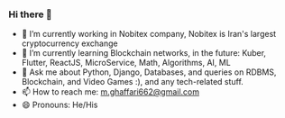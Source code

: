 ### Hi there 👋

- 🔭 I’m currently working in Nobitex company, Nobitex is Iran's largest cryptocurrency exchange
- 🌱 I’m currently learning Blockchain networks, in the future: Kuber, Flutter, ReactJS, MicroService, Math, Algorithms, AI, ML
- 💬 Ask me about Python, Django, Databases, and queries on RDBMS, Blockchain, and Video Games :), and any tech-related stuff.
- 📫 How to reach me: m.ghaffari662@gmail.com 
- 😄 Pronouns: He/His
